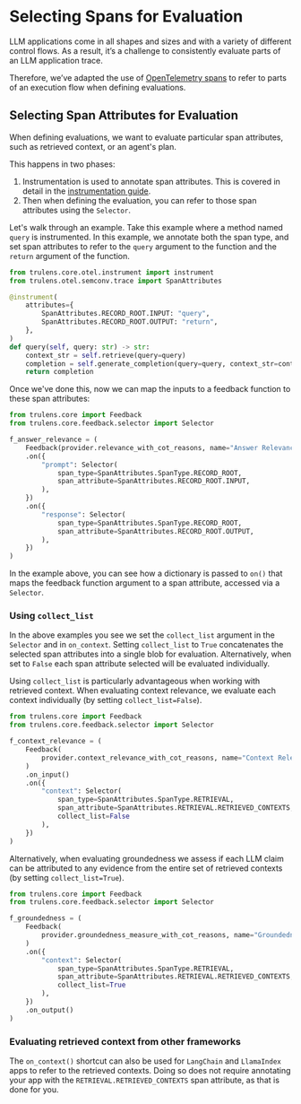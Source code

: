 # Selecting Spans for Evaluation

LLM applications come in all shapes and sizes and with a variety of different
control flows. As a result, it’s a challenge to consistently evaluate parts of an
LLM application trace.

Therefore, we’ve adapted the use of [OpenTelemetry spans](https://opentelemetry.io/docs/specs/otel/overview/#spans)
to refer to parts of an execution flow when defining evaluations.

## Selecting Span Attributes for Evaluation

When defining evaluations, we want to evaluate particular span attributes, such as retrieved context, or an agent's plan.

This happens in two phases:

1. Instrumentation is used to annotate span attributes. This is covered in detail in the [instrumentation guide](../../instrumentation/index.md).
2. Then when defining the evaluation, you can refer to those span attributes using the `Selector`.

Let's walk through an example. Take this example where a method named `query` is instrumented. In this example, we annotate both the span type, and set span attributes to refer to the `query` argument to the function and the `return` argument of the function.

```python
from trulens.core.otel.instrument import instrument
from trulens.otel.semconv.trace import SpanAttributes

@instrument(
    attributes={
        SpanAttributes.RECORD_ROOT.INPUT: "query",
        SpanAttributes.RECORD_ROOT.OUTPUT: "return",
    },
)
def query(self, query: str) -> str:
    context_str = self.retrieve(query=query)
    completion = self.generate_completion(query=query, context_str=context_str)
    return completion
```

Once we've done this, now we can map the inputs to a feedback function to these span attributes:

```python
from trulens.core import Feedback
from trulens.core.feedback.selector import Selector

f_answer_relevance = (
    Feedback(provider.relevance_with_cot_reasons, name="Answer Relevance")
    .on({
        "prompt": Selector(
            span_type=SpanAttributes.SpanType.RECORD_ROOT,
            span_attribute=SpanAttributes.RECORD_ROOT.INPUT,
        ),
    })
    .on({
        "response": Selector(
            span_type=SpanAttributes.SpanType.RECORD_ROOT,
            span_attribute=SpanAttributes.RECORD_ROOT.OUTPUT,
        ),
    })
)
```

In the example above, you can see how a dictionary is passed to `on()` that maps the feedback function argument to a span attribute, accessed via a `Selector`.

### Using `collect_list`

In the above examples you see we set the `collect_list` argument in the `Selector` and in `on_context`. Setting `collect_list` to `True` concatenates the selected span attributes into a single blob for evaluation. Alternatively, when set to `False` each span attribute selected will be evaluated individually.

Using `collect_list` is particularly advantageous when working with retrieved context. When evaluating context relevance, we evaluate each context individually (by setting `collect_list=False`).

```python
from trulens.core import Feedback
from trulens.core.feedback.selector import Selector

f_context_relevance = (
    Feedback(
        provider.context_relevance_with_cot_reasons, name="Context Relevance"
    )
    .on_input()
    .on({
        "context": Selector(
            span_type=SpanAttributes.SpanType.RETRIEVAL,
            span_attribute=SpanAttributes.RETRIEVAL.RETRIEVED_CONTEXTS,
            collect_list=False
        ),
    })
)
```

Alternatively, when evaluating groundedness we assess if each LLM claim can be attributed to any evidence from the entire set of retrieved contexts (by setting `collect_list=True`).

```python
from trulens.core import Feedback
from trulens.core.feedback.selector import Selector

f_groundedness = (
    Feedback(
        provider.groundedness_measure_with_cot_reasons, name="Groundedness"
    )
    .on({
        "context": Selector(
            span_type=SpanAttributes.SpanType.RETRIEVAL,
            span_attribute=SpanAttributes.RETRIEVAL.RETRIEVED_CONTEXTS,
            collect_list=True
        ),
    })
    .on_output()
)
```

### Evaluating retrieved context from other frameworks

The `on_context()` shortcut can also be used for `LangChain` and `LlamaIndex` apps to refer to the retrieved contexts. Doing so does not require annotating your app with the `RETRIEVAL.RETRIEVED_CONTEXTS` span attribute, as that is done for you.
